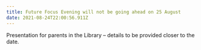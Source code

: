 ```yaml
---
title: Future Focus Evening will not be going ahead on 25 August
date: 2021-08-24T22:00:56.911Z
---
```

Presentation for parents in the Library – details to be provided closer to the date.
